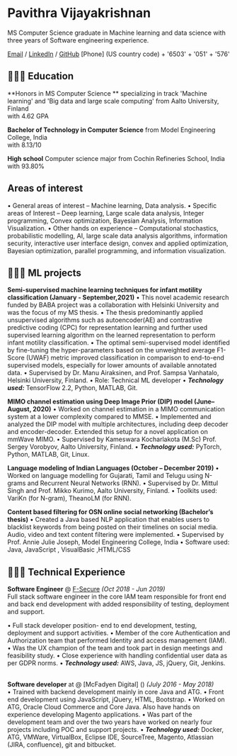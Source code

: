 

<head>
<meta name="google-site-verification" content="wVwG9aveRzbnMOL9w2D5TbwOVYFozw5U6Cvq5Zy1LZk" />
 <meta name="description" content="Pavithra Vijayakrishnan Resume ">
<meta name="author" content="Pavithra Vijayakrishnan">
</head>

# Pavithra Vijayakrishnan

MS Computer Science graduate in Machine learning and data science with three years of Software engineering experience. <br>

[Email](mailto:vijayakrishnanpavithra@gmail.com) / [LinkedIn](https://www.linkedin.com/in/pavithra-vijayakrishnan-a0050718a/) / [GitHub](https://github.com/pavi2894/) 
[Phone] (US country code) + '6503' + '051' + '576'




## 👩🏼‍🎓 Education

**Honors in MS Computer Science ** specializing in track 'Machine learning' and 'Big data and large scale computing' from Aalto University, Finland <br> with 4.62 GPA

**Bachelor of Technology in Computer Science** from Model Engineering College, India <br> with 8.13/10

**High school** Computer science major from Cochin Refineries School, India with 93.80%

## Areas of interest 

• General areas of interest – Machine learning, Data analysis.
• Specific areas of Interest – Deep learning, Large scale data analysis, Integer programming, Convex optimization, Bayesian
Analysis, Information Visualization.
• Other hands on experience – Computational stochastics, probabilistic modelling, AI, large scale data analysis algorithms,
information security, interactive user interface design, convex and applied optimization, Bayesian optimization, parallel
programming, and information visualization.

## 👩🏼‍💻  ML projects

**Semi-supervised machine learning techniques for infant motility classification (January - September,2021)**
• This novel academic research funded by BABA project was a collaboration with Helsinki University and was the focus of my MS thesis. 
• The thesis predominantly applied unsupervised algorithms such as autoencoder(AE) and contrastive predictive coding (CPC) for representation learning and further used supervised learning algorithm on the learned representation to perform infant motility classification.
• The optimal semi-supervised model identified by fine-tuning the hyper-parameters based on the unweighted average F1-Score (UWAF) metric improved classification in comparison to end-to-end supervised models, especially for lower amounts of available annotated data. 
• Supervised by Dr. Manu Airaksinen, and Prof. Sampsa Vanhatalo, Helsinki University, Finland.
• Role: Technical ML developer 
• **_Technology used:_** TensorFlow 2.2, Python, MATLAB, Git.

**MIMO channel estimation using Deep Image Prior (DIP) model (June– August, 2020)**
• Worked on channel estimation in a MIMO communication system at a lower complexity compared to MMSE.
• Implemented and analyzed the DIP model with multiple architectures, including deep decoder and encoder-decoder. Extended
this setup for a novel application on mmWave MIMO.
• Supervised by Kameswara Kocharlakota (M.Sc) Prof. Sergey Vorobyov, Aalto University, Finland.
• **_Technology used:_** PyTorch, Python, MATLAB, Git, Linux.

**Language modeling of Indian Languages (October – December 2019)**
• Worked on language modelling for Gujarati, Tamil and Telugu using N-grams and Recurrent Neural Networks (RNN).
• Supervised by Dr. Mittul Singh and Prof. Mikko Kurimo, Aalto University, Finland.
• Toolkits used: VariKn (for N-gram), TheanoLM (for RNN).



**Content based filtering for OSN online social networking (Bachelor’s thesis)**
• Created a Java based NLP application that enables users to blacklist keywords from being posted on their timelines on social media.
Audio, video and text content filtering were implemented.
• Supervised by Prof. Annie Julie Joseph, Model Engineering College, India
• Software used: Java, JavaScript , VisualBasic ,HTML/CSS




## 👩🏼‍💻 Technical Experience

**Software Engineer** @ [F-Secure](https://www.f-secure.com/en) _(Oct 2018 - Jun 2019)_ <br>
Full stack software engineer in the core IAM team responsible for front end and back end development with added responsibility of testing, deployment and support. 
  
• Full stack developer position- end to end development, testing, deployment and support activities.
• Member of the core Authentication and Authorization team that performed Identity and access management (IAM).
• Was the UX champion of the team and took part in design meetings and feasibility study.
• Close experience with handling confidential user data as per GDPR norms.
• **_Technology used:_** AWS, Java, JS, jQuery, Git, Jenkins.
<br><br>


**Software developer** at @ [McFadyen Digital] () _(July 2016 - May 2018)_ <br>
• Trained with backend development mainly in core Java and ATG.
• Front end development using JavaScript, jQuery, HTML, Bootstrap.
• Worked on ATG, Oracle Cloud Commerce and Core Java. Also have hands on experience
developing Magento applications.
• Was part of the development team and over the two years have worked on nearly four projects
including POC and support projects.
• **_Technology used:_** Docker, ATG, VMWare, VirtualBox, Eclipse IDE, SourceTree, Magento,
Atlassian (JIRA, confluence), git and bitbucket.





